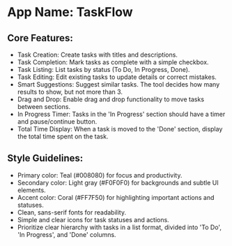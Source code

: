 # **App Name**: TaskFlow

## Core Features:

- Task Creation: Create tasks with titles and descriptions.
- Task Completion: Mark tasks as complete with a simple checkbox.
- Task Listing: List tasks by status (To Do, In Progress, Done).
- Task Editing: Edit existing tasks to update details or correct mistakes.
- Smart Suggestions: Suggest similar tasks. The tool decides how many results to show, but not more than 3.
- Drag and Drop: Enable drag and drop functionality to move tasks between sections.
- In Progress Timer: Tasks in the 'In Progress' section should have a timer and pause/continue button.
- Total Time Display: When a task is moved to the 'Done' section, display the total time spent on the task.

## Style Guidelines:

- Primary color: Teal (#008080) for focus and productivity.
- Secondary color: Light gray (#F0F0F0) for backgrounds and subtle UI elements.
- Accent color: Coral (#FF7F50) for highlighting important actions and statuses.
- Clean, sans-serif fonts for readability.
- Simple and clear icons for task statuses and actions.
- Prioritize clear hierarchy with tasks in a list format, divided into 'To Do', 'In Progress', and 'Done' columns.